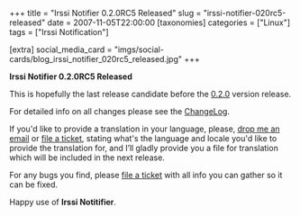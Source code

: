+++
title = "Irssi Notifier 0.2.0RC5 Released"
slug = "irssi-notifier-020rc5-released"
date = 2007-11-05T22:00:00
[taxonomies]
categories = ["Linux"]
tags = ["Irssi Notification"]

[extra]
social_media_card = "imgs/social-cards/blog_irssi_notifier_020rc5_released.jpg"
+++

**Irssi Notifier 0.2.0RC5 Released**

This is hopefully the last release candidate before the [0.2.0](http://irssinotifier.ufsoft.org/milestone/0.2.0) version
release.

For detailed info on all changes please see the [ChangeLog](http://irssinotifier.ufsoft.org/browser/trunk/ChangeLog).

If you'd like to provide a translation in your language, please, [drop me an email](mailto:ufs@ufsoft.org) or
[file a ticket](http://irssinotifier.ufsoft.org/newticket), stating what's the language and locale you'd like to provide the
translation for, and I’ll gladly provide you a file for translation which will be
included in the next release.

For any bugs you find, please [file a ticket](http://irssinotifier.ufsoft.org/newticket) with all info you can gather so it can be
fixed.

Happy use of **Irssi Notitifier**.
